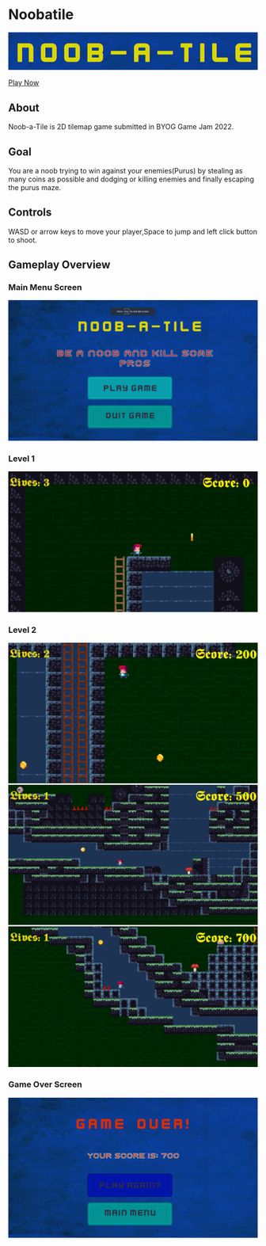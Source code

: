 # Noobatile
![Title Screen](https://github.com/suryanshsingh2001/Noobatile/blob/main/Screenshots/TitleScreen.png)


[Play Now](https://suryanshsingh2001.itch.io/noob-a-tile)

## About
Noob-a-Tile is 2D tilemap game submitted in BYOG Game Jam 2022.

## Goal
You are a noob trying to win against your enemies(Purus) by stealing as many coins as possible and dodging or killing enemies and finally escaping the purus maze.

## Controls
WASD or arrow keys to move your player,Space to jump and left click button to shoot.

## Gameplay Overview

### Main Menu Screen
![Main Menu](https://github.com/suryanshsingh2001/Noobatile/blob/main/Screenshots/MainMenu.png)

### Level 1
![Level 1](https://github.com/suryanshsingh2001/Noobatile/blob/main/Screenshots/Level%201.png)

### Level 2
![Level 2-1](https://github.com/suryanshsingh2001/Noobatile/blob/main/Screenshots/Level%202-1.png)
![Level 2-2](https://github.com/suryanshsingh2001/Noobatile/blob/main/Screenshots/Level%202-2.png)
![Level 2-3](https://github.com/suryanshsingh2001/Noobatile/blob/main/Screenshots/Level%202-3.png)

### Game Over Screen
![GameOver](https://github.com/suryanshsingh2001/Noobatile/blob/main/Screenshots/GameOver.png)
